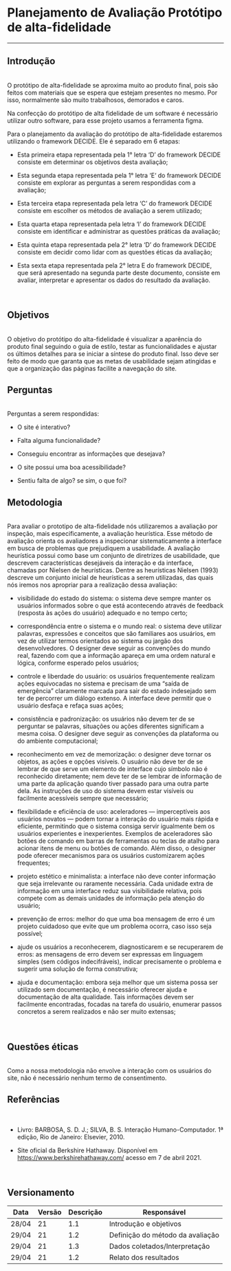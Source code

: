 # Planejamento de Avaliação Protótipo de alta-fidelidade

-------------------------------------------------
## Introdução

<br>
O protótipo de alta-fidelidade se aproxima muito ao produto final, pois são feitos com materiais que se espera que estejam presentes no mesmo. Por isso, normalmente são muito trabalhosos, demorados e caros.  

Na confecção do protótipo de alta fidelidade de um software é necessário utilizar outro software, para esse projeto usamos a ferramenta figma.

Para o planejamento da avaliação do protótipo de alta-fidelidade estaremos utilizando o framework DECIDE. Ele é separado em 6 etapas:

* Esta primeira etapa representada pela 1° letra ‘D’ do framework DECIDE consiste em determinar os objetivos desta avaliação;

* Esta segunda etapa representada pela 1° letra ‘E‘ do framework DECIDE consiste em explorar as perguntas a serem respondidas com a avaliação;

* Esta terceira etapa representada pela letra ‘C’ do framework DECIDE consiste em escolher os métodos de avaliação a serem utilizado;

* Esta quarta etapa representada pela letra ‘I’ do framework DECIDE consiste em identificar e administrar as questões práticas da avaliação;

* Esta quinta etapa representada pela 2° letra ‘D’ do framework DECIDE consiste em decidir como lidar com as questões éticas da avaliação;

* Esta sexta etapa representada pela 2° letra E do framework DECIDE, que será apresentado na segunda parte deste documento, consiste em avaliar, interpretar e apresentar os dados do resultado da avaliação.
<br>

## Objetivos

<br>
O objetivo do protótipo do alta-fidelidade é visualizar a aparência do produto final seguindo o guia de estilo, testar as funcionalidades e ajustar os últimos detalhes para se iniciar a síntese do produto final.  Isso deve ser feito de modo que garanta que as metas de usabilidade sejam atingidas e que a organização das páginas facilite a navegação do site.
<br>

## Perguntas

<br>
Perguntas a serem respondidas:

* O site é interativo?

* Falta alguma funcionalidade?

* Conseguiu encontrar as informações que desejava?

* O site possui uma boa acessibilidade?

* Sentiu falta de algo? se sim, o que foi?

## Metodologia

<br>
Para avaliar o prototipo de alta-fidelidade nós utilizaremos a avaliação por inspeção, mais especificamente, a avaliação heurística. Esse método de avaliação orienta os avaliadores a inspecionar sistematicamente a interface em busca de problemas que prejudiquem a usabilidade.  A avaliação heurística possui como base um conjunto de diretrizes de usabilidade, que descrevem características desejáveis da interação e da interface, chamadas por Nielsen de heurísticas. Dentre as heurísticas Nielsen (1993) descreve um conjunto inicial de heurísticas a serem utilizadas, das quais nós iremos nos apropriar para a realização dessa avaliação:

* visibilidade do estado do sistema: o sistema deve sempre manter os usuários informados sobre o que está acontecendo através de feedback (resposta às ações do usuário) adequado e no tempo certo;

* correspondência entre o sistema e o mundo real: o sistema deve utilizar palavras, expressões e conceitos que são familiares aos usuários, em vez de utilizar termos orientados ao sistema ou jargão dos desenvolvedores. O designer deve seguir as convenções do mundo real, fazendo com que a informação apareça em uma ordem natural e lógica, conforme esperado pelos usuários;

* controle e liberdade do usuário: os usuários frequentemente realizam ações equivocadas no sistema e precisam de uma “saída de emergência” claramente marcada para sair do estado indesejado sem ter de percorrer um diálogo extenso. A interface deve permitir que o usuário desfaça e refaça suas ações;

* consistência e padronização: os usuários não devem ter de se perguntar se palavras, situações ou ações diferentes significam a mesma coisa. O designer deve seguir as convenções da plataforma ou do ambiente computacional;

* reconhecimento em vez de memorização: o designer deve tornar os objetos, as ações e opções visíveis. O usuário não deve ter de se lembrar de que serve um elemento de interface cujo símbolo não é reconhecido diretamente; nem deve ter de se lembrar de informação de uma parte da aplicação quando tiver passado para uma outra parte dela. As instruções de uso do sistema devem estar visíveis ou facilmente acessíveis sempre que necessário;

* flexibilidade e eficiência de uso: aceleradores — imperceptíveis aos usuários novatos — podem tornar a interação do usuário mais rápida e eficiente, permitindo que o sistema consiga servir igualmente bem os usuários experientes e inexperientes. Exemplos de aceleradores são botões de comando em barras de ferramentas ou teclas de atalho para acionar itens de menu ou botões de comando. Além disso, o designer pode oferecer mecanismos para os usuários customizarem ações frequentes;

* projeto estético e minimalista: a interface não deve conter informação que seja irrelevante ou raramente necessária. Cada unidade extra de informação em uma interface reduz sua visibilidade relativa, pois compete com as demais unidades de informação pela atenção do usuário;

* prevenção de erros: melhor do que uma boa mensagem de erro é um projeto cuidadoso que evite que um problema ocorra, caso isso seja possível;

* ajude os usuários a reconhecerem, diagnosticarem e se recuperarem de erros: as mensagens de erro devem ser expressas em linguagem simples (sem códigos indecifráveis), indicar precisamente o problema e sugerir uma solução de forma construtiva;

* ajuda e documentação: embora seja melhor que um sistema possa ser utilizado sem documentação, é necessário oferecer ajuda e documentação de alta qualidade. Tais informações devem ser facilmente encontradas, focadas na tarefa do usuário, enumerar passos concretos a serem realizados e não ser muito extensas;
<br>

## Questões éticas

<br>
Como a nossa metodologia não envolve a interação com os usuários do site, não é necessário nenhum termo de consentimento.
<br>

## Referências
<br>

* Livro: BARBOSA, S. D. J.; SILVA, B. S. Interação Humano-Computador. 1ª edição, Rio de Janeiro: Elsevier, 2010.

* Site oficial da Berkshire Hathaway. Disponível em <https://www.berkshirehathaway.com/> acesso em 7 de abril 2021.
<br>

## Versionamento

Data     |     Versão                  |              Descrição                 | Responsável
-------- |          --------           |              -------------             | --------
28/04|21 |   1.1                       | Introdução e objetivos                 |  Carla, Felipe
29/04|21 |   1.2                       | Definição do método da avaliação       | Antonio Ruan
29/04|21 |   1.3                       | Dados coletados/Interpretação          | Henrique, Nathan, Antonio Ruan
29/04|21 |   1.2                       | Relato dos resultados                  | Antonio Ruan
